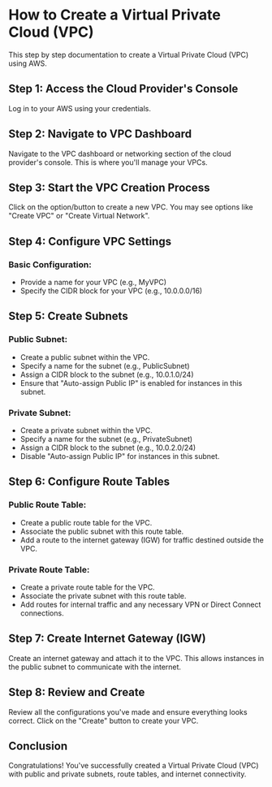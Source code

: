 # How to Create a Virtual Private Cloud (VPC)

This step by step documentation to create a Virtual Private Cloud (VPC) using AWS.

## Step 1: Access the Cloud Provider's Console

Log in to your AWS using your credentials.

## Step 2: Navigate to VPC Dashboard

Navigate to the VPC dashboard or networking section of the cloud provider's console. This is where you'll manage your VPCs.

## Step 3: Start the VPC Creation Process

Click on the option/button to create a new VPC. You may see options like "Create VPC" or "Create Virtual Network".

## Step 4: Configure VPC Settings

### Basic Configuration:
- Provide a name for your VPC (e.g., MyVPC)
- Specify the CIDR block for your VPC (e.g., 10.0.0.0/16)

## Step 5: Create Subnets

### Public Subnet:
- Create a public subnet within the VPC.
- Specify a name for the subnet (e.g., PublicSubnet)
- Assign a CIDR block to the subnet (e.g., 10.0.1.0/24)
- Ensure that "Auto-assign Public IP" is enabled for instances in this subnet.

### Private Subnet:
- Create a private subnet within the VPC.
- Specify a name for the subnet (e.g., PrivateSubnet)
- Assign a CIDR block to the subnet (e.g., 10.0.2.0/24)
- Disable "Auto-assign Public IP" for instances in this subnet.

## Step 6: Configure Route Tables

### Public Route Table:
- Create a public route table for the VPC.
- Associate the public subnet with this route table.
- Add a route to the internet gateway (IGW) for traffic destined outside the  VPC.

### Private Route Table:
- Create a private route table for the VPC.
- Associate the private subnet with this route table.
- Add routes for internal traffic and any necessary VPN or Direct Connect connections.

## Step 7: Create Internet Gateway (IGW)

Create an internet gateway and attach it to the VPC. This allows instances in the public subnet to communicate with the internet.

## Step 8: Review and Create

Review all the configurations you've made and ensure everything looks correct. Click on the "Create"  button to create your VPC.

## Conclusion

Congratulations! You've successfully created a Virtual Private Cloud (VPC) with public and private subnets, route tables, and internet connectivity.

